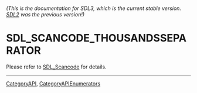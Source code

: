 ###### (This is the documentation for SDL3, which is the current stable version. [SDL2](https://wiki.libsdl.org/SDL2/) was the previous version!)
# SDL_SCANCODE_THOUSANDSSEPARATOR

Please refer to [SDL_Scancode](SDL_Scancode) for details.

----
[CategoryAPI](CategoryAPI), [CategoryAPIEnumerators](CategoryAPIEnumerators)

